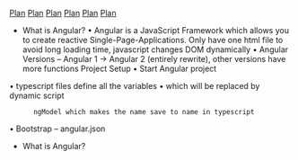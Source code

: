 <a href="#whatisangular">Plan</a>
<a href="#whatisangular">Plan</a>
<a href="#whatisangular">Plan</a>
<a href="#whatisangular">Plan</a>
<a href="#whatisangular">Plan</a>
<a href="#x">Plan</a>













* <a name="whatisangular">What is Angular?</a>
•	Angular is a JavaScript Framework which allows you to create reactive Single-Page-Applications. Only have one html file to avoid long loading time, javascript changes DOM dynamically 
•	Angular Versions – Angular 1 -> Angular 2 (entirely rewrite), other versions have more functions 
Project Setup
•	Start Angular project





•	typescript files define all the variables
•	<app-root> which will be replaced by dynamic script


          ngModel which makes the name save to name in typescript

•	Bootstrap – angular.json 
* <a name="x">What is Angular?</a>
